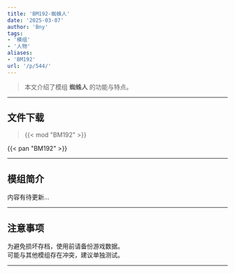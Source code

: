 ```yaml
---
title: 'BM192-蜘蛛人'
date: '2025-03-07'
author: 'Bny'
tags:
- '模组'
- '人物'
aliases:
- 'BM192'
url: '/p/544/'
---
```


> 本文介绍了模组 **蜘蛛人** 的功能与特点。

---

## 文件下载  

> {{< mod "BM192" >}}  

{{< pan "BM192" >}}  

---

## 模组简介

>  
内容有待更新...  

---

## 注意事项

>  
为避免损坏存档，使用前请备份游戏数据。  
可能与其他模组存在冲突，建议单独测试。  

---

